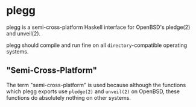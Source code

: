 # plegg
plegg is a semi-cross-platform Haskell interface for OpenBSD's pledge(2) and unveil(2).

plegg should compile and run fine on all `directory`-compatible operating systems.
## "Semi-Cross-Platform"
The term "semi-cross-platform" is used because although the functions which plegg exports use `pledge(2)` and `unveil(2)` on OpenBSD, these functions do absolutely nothing on other systems.
